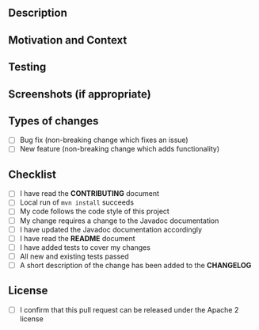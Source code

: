 <!--- Provide a general summary of your changes in the Title above -->

## Description
<!--- Describe your changes in detail -->

## Motivation and Context
<!--- Why is this change required? What problem does it solve? -->
<!--- If it fixes an open issue, please link to the issue here -->

## Testing
<!--- Please describe in detail how you tested your changes -->
<!--- Include details of your testing environment, and the tests you ran to -->
<!--- see how your change affects other areas of the code, etc. -->

## Screenshots (if appropriate)

## Types of changes
<!--- What types of changes does your code introduce? Put an `x` in all the boxes that apply: -->
- [ ] Bug fix (non-breaking change which fixes an issue)
- [ ] New feature (non-breaking change which adds functionality)

## Checklist
<!--- Go over all the following points, and put an `x` in all the boxes that apply -->
<!--- If you're unsure about any of these, don't hesitate to ask. We're here to help! -->
- [ ] I have read the **CONTRIBUTING** document
- [ ] Local run of `mvn install` succeeds
- [ ] My code follows the code style of this project
- [ ] My change requires a change to the Javadoc documentation
- [ ] I have updated the Javadoc documentation accordingly
- [ ] I have read the **README** document
- [ ] I have added tests to cover my changes
- [ ] All new and existing tests passed
- [ ] A short description of the change has been added to the **CHANGELOG**

## License
<!--- The SDK is released under the Apache 2.0 license (http://aws.amazon.com/apache2.0/), so any code you submit will be released under that license -->
<!--- For substantial contributions, we may ask you to sign a Contributor License Agreement (http://en.wikipedia.org/wiki/Contributor_License_Agreement) -->
<!--- Put an `x` in the below box if you confirm that this request can be released under the Apache 2 license -->
- [ ] I confirm that this pull request can be released under the Apache 2 license
